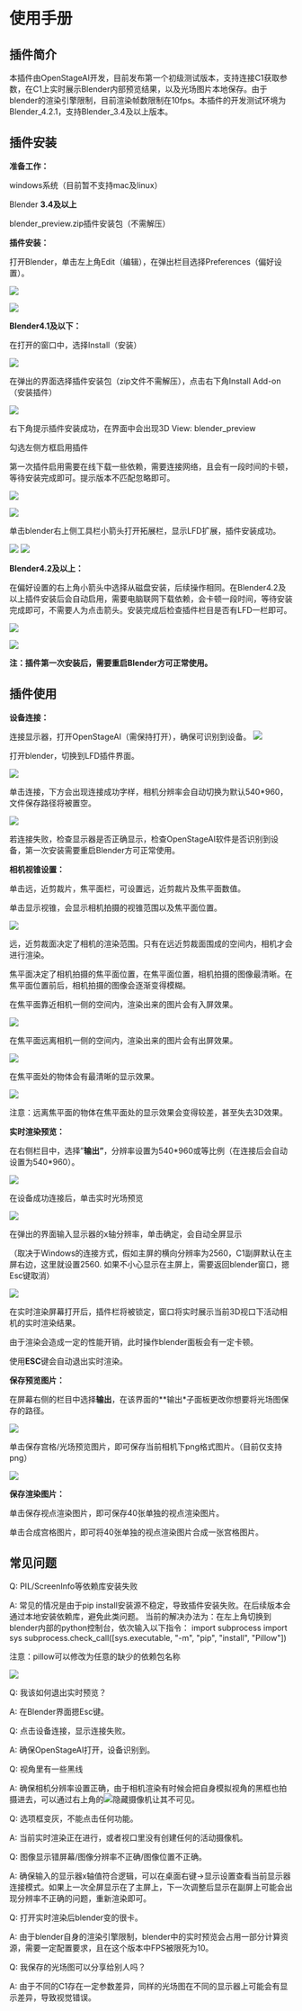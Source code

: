 # 使用手册

## 插件简介

本插件由OpenStageAI开发，目前发布第一个初级测试版本，支持连接C1获取参数，在C1上实时展示Blender内部预览结果，以及光场图片本地保存。由于blender的渲染引擎限制，目前渲染帧数限制在10fps。本插件的开发测试环境为Blender_4.2.1，支持Blender_3.4及以上版本。

## 插件安装

**准备工作：**

windows系统（目前暂不支持mac及linux）

Blender **3.4及以上**

blender_preview.zip插件安装包（不需解压）

**插件安装：**

打开Blender，单击左上角Edit（编辑），在弹出栏目选择Preferences（偏好设置）。

![](img/image_1.png)

![](img/image_2.png)

**Blender4.1及以下：**

在打开的窗口中，选择Install（安装）

![](img/image_3.png)

在弹出的界面选择插件安装包（zip文件不需解压），点击右下角Install Add-on（安装插件）

![](img/image_4.png)

右下角提示插件安装成功，在界面中会出现3D View: blender_preview

勾选左侧方框启用插件

第一次插件启用需要在线下载一些依赖，需要连接网络，且会有一段时间的卡顿，等待安装完成即可。提示版本不匹配忽略即可。

![](img/image_5.png)

![](img/image_6.png)

单击blender右上侧工具栏小箭头打开拓展栏，显示LFD扩展，插件安装成功。

![](img/image_7.png) ![](img/image_8.png)

**Blender4.2及以上：**

在偏好设置的右上角小箭头中选择从磁盘安装，后续操作相同。在Blender4.2及以上插件安装后会自动启用，需要电脑联网下载依赖，会卡顿一段时间，等待安装完成即可，不需要人为点击箭头。安装完成后检查插件栏目是否有LFD一栏即可。

![](img/image_9.png)

![](img/image_10.png)

**注：插件第一次安装后，需要重启Blender方可正常使用。**

## 插件使用

**设备连接：**

连接显示器，打开OpenStageAI（需保持打开），确保可识别到设备。 ![](img/image_11.png)

打开blender，切换到LFD插件界面。

![](img/image_8.png)

单击连接，下方会出现连接成功字样，相机分辨率会自动切换为默认540*960，文件保存路径将被置空。

![](img/image_13.png)

若连接失败，检查显示器是否正确显示，检查OpenStageAI软件是否识别到设备，第一次安装需要重启Blender方可正常使用。

**相机视锥设置：**

单击远，近剪裁片，焦平面栏，可设置远，近剪裁片及焦平面数值。

单击显示视锥，会显示相机拍摄的视锥范围以及焦平面位置。

![](img/image_12.png)

远，近剪裁面决定了相机的渲染范围。只有在远近剪裁面围成的空间内，相机才会进行渲染。

焦平面决定了相机拍摄的焦平面位置，在焦平面位置，相机拍摄的图像最清晰。在焦平面位置前后，相机拍摄的图像会逐渐变得模糊。

在焦平面靠近相机一侧的空间内，渲染出来的图片会有入屏效果。

![](img/image_out.png)

在焦平面远离相机一侧的空间内，渲染出来的图片会有出屏效果。

![](img/image_in.png)

在焦平面处的物体会有最清晰的显示效果。

![](img/image_std.png)

注意：远离焦平面的物体在焦平面处的显示效果会变得较差，甚至失去3D效果。


**实时渲染预览：**

在右侧栏目中，选择”**输出”**，分辨率设置为540\*960或等比例（在连接后会自动设置为540*960）。

![](img/image_14.png)

在设备成功连接后，单击实时光场预览

![](img/image_15.png)

在弹出的界面输入显示器的x轴分辨率，单击确定，会自动全屏显示

（取决于Windows的连接方式，假如主屏的横向分辨率为2560，C1副屏默认在主屏右边，这里就设置2560. 如果不小心显示在主屏上，需要返回blender窗口，摁Esc键取消）

![](img/image_16.png)

在实时渲染屏幕打开后，插件栏将被锁定，窗口将实时展示当前3D视口下活动相机的实时渲染结果。  

由于渲染会造成一定的性能开销，此时操作blender面板会有一定卡顿。

使用**ESC**键会自动退出实时渲染。

**保存预览图片：**

在屏幕右侧的栏目中选择**输出**，在该界面的**输出*子面板更改你想要将光场图保存的路径。

![](img/image_18.png)

单击保存宫格/光场预览图片，即可保存当前相机下png格式图片。（目前仅支持png）

![](img/image_15.png)

**保存渲染图片：**

单击保存视点渲染图片，即可保存40张单独的视点渲染图片。

单击合成宫格图片，即可将40张单独的视点渲染图片合成一张宫格图片。

## 常见问题

Q: PIL/ScreenInfo等依赖库安装失败

A: 常见的情况是由于pip install安装源不稳定，导致插件安装失败。在后续版本会通过本地安装依赖库，避免此类问题。
   当前的解决办法为：在左上角切换到blender内部的python控制台，依次输入以下指令：
   import subprocess
   import sys
   subprocess.check_call([sys.executable, "-m", "pip", "install", "Pillow"])

   注意：pillow可以修改为任意的缺少的依赖包名称

![](img/image_15.png)

Q: 我该如何退出实时预览？

A: 在Blender界面摁Esc键。

Q: 点击设备连接，显示连接失败。

A: 确保OpenStageAI打开，设备识别到。

Q: 视角里有一些黑线

A: 确保相机分辨率设置正确，由于相机渲染有时候会把自身模拟视角的黑框也拍摄进去，可以通过右上角的![](img/image_20.png)隐藏摄像机让其不可见。

Q: 选项框变灰，不能点击任何功能。

A: 当前实时渲染正在进行，或者视口里没有创建任何的活动摄像机。

Q: 图像显示错屏幕/图像分辨率不正确/图像位置不正确。

A: 确保输入的显示器x轴值符合逻辑，可以在桌面右键->显示设置查看当前显示器连接模式。如果上一次全屏显示在了主屏上，下一次调整后显示在副屏上可能会出现分辨率不正确的问题，重新渲染即可。

Q: 打开实时渲染后blender变的很卡。

A: 由于blender自身的渲染引擎限制，blender中的实时预览会占用一部分计算资源，需要一定配置要求，且在这个版本中FPS被限死为10。

Q: 我保存的光场图可以分享给别人吗？

A: 由于不同的C1存在一定参数差异，同样的光场图在不同的显示器上可能会有显示差异，导致视觉错误。